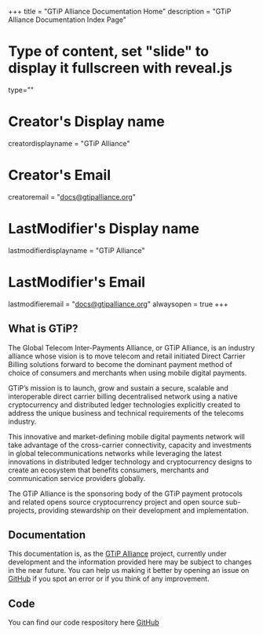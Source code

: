 +++
title = "GTiP Alliance Documentation Home"
description = "GTiP Alliance Documentation Index Page"
# Type of content, set "slide" to display it fullscreen with reveal.js
type=""
# Creator's Display name
creatordisplayname = "GTiP Alliance"
# Creator's Email
creatoremail = "docs@gtipalliance.org"
# LastModifier's Display name
lastmodifierdisplayname = "GTiP Alliance"
# LastModifier's Email
lastmodifieremail = "docs@gtipalliance.org"
alwaysopen = true
+++

<section>
<h2 id="what-is-qredo">What is GTiP?</h2>
<p>The Global Telecom Inter-Payments Alliance, or GTiP Alliance, is an industry alliance whose vision is to move telecom and retail initiated Direct Carrier Billing solutions forward to become the dominant payment method of choice of consumers and merchants when using mobile digital payments.</p>
<p>GTiP’s mission is to launch, grow and sustain a secure, scalable and interoperable direct carrier billing decentralised network using a native cryptocurrency and distributed ledger technologies explicitly created to address the unique business and technical requirements of the telecoms industry.</p>
<p>This innovative and market-defining mobile digital payments network will take advantage of the cross-carrier connectivity, capacity and investments in global telecommunications networks while leveraging the latest innovations in distributed ledger technology and cryptocurrency designs to create an ecosystem that benefits consumers, merchants and communication service providers globally.</p>
<p>The GTiP Alliance is the sponsoring body of the GTiP payment protocols and related opens source cryptocurrency project and open source sub-projects, providing stewardship on their development and implementation.</p>
<h2 id="documentation">Documentation</h2>
<p>This documentation is, as the <a href="https://gtipalliance.org/">GTiP Alliance</a> project, currently under development and the
information provided here may be subject to changes in the near future. You can help us making it better by opening an
issue on <a href="https://github.com/GTiP-Alliance/GTiP-Documentation/issues">GitHub</a> if you spot an error or if you think of any
improvement.</p>

<h2 id="repo-link">Code</h2>
<p>You can find our code respository here <a href = "https://github.com/GTiP-Alliance">GitHub</a></p>

</section>
